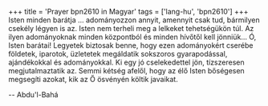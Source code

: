 +++
title = 'Prayer bpn2610 in Magyar'
tags = ['lang-hu', 'bpn2610']
+++
Isten minden barátja ... adományozzon annyit, amennyit csak tud, bármilyen csekély légyen is az. Isten nem terheli meg a lelkeket tehetségükön túl. Az ilyen adományoknak minden központból és minden hívőtől kell jönniük... Ó, Isten barátai! Legyetek biztosak benne, hogy ezen adományokért cserébe földetek, iparotok, üzletetek megáldatik sokszoros gyarapodással, ajándékokkal és adományokkal. Ki egy jó cselekedettel jön, tízszeresen megjutalmaztatik az. Semmi kétség afelől, hogy az élő Isten bőségesen megsegíti azokat, kik az Ő ösvényén költik javaikat.

-- Abdu'l-Bahá
